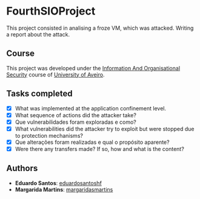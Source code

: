 ﻿# FourthSIOProject

This project consisted in analising a froze VM, which was attacked. Writing a report about the attack.

## Course
This project was developed under the [Information And Organisational Security](https://www.ua.pt/en/uc/4143) course of [University of Aveiro](https://www.ua.pt/).

## Tasks completed
- [x] What was implemented at the application confinement level.
- [x] What sequence of actions did the attacker take?
- [x] Que vulnerabilidades foram exploradas e como?
- [x] What vulnerabilities did the attacker try to exploit but were stopped due to protection mechanisms?
- [x] Que alterações foram realizadas e qual o propósito aparente?
- [x] Were there any transfers made? If so, how and what is the content?

## Authors
*  **Eduardo Santos**: [eduardosantoshf](https://github.com/eduardosantoshf)
*  **Margarida Martins**: [margaridasmartins](https://github.com/margaridasmartins)



